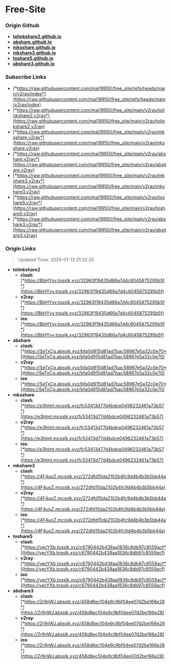 # Free-Site

### Origin Github

- [**tolinkshare2.github.io**](https://github.com/tolinkshare2/tolinkshare2.github.io)
- [**abshare.github.io**](https://github.com/abshare/abshare.github.io)
- [**mksshare.github.io**](https://github.com/mksshare/mksshare.github.io)
- [**mkshare3.github.io**](https://github.com/mkshare3/mkshare3.github.io)
- [**toshare5.github.io**](https://github.com/toshare5/toshare5.github.io)
- [**abshare3.github.io**](https://github.com/abshare3/abshare3.github.io)

### Subscribe Links

- [*https://raw.githubusercontent.com/mai19950/free_site/refs/heads/main/v2ray/index*](https://raw.githubusercontent.com/mai19950/free_site/refs/heads/main/v2ray/index)
- [*https://raw.githubusercontent.com/mai19950/free_site/main/v2ray/tolinkshare2.v2ray*](https://raw.githubusercontent.com/mai19950/free_site/main/v2ray/tolinkshare2.v2ray)
- [*https://raw.githubusercontent.com/mai19950/free_site/main/v2ray/mksshare.v2ray*](https://raw.githubusercontent.com/mai19950/free_site/main/v2ray/mksshare.v2ray)
- [*https://raw.githubusercontent.com/mai19950/free_site/main/v2ray/abshare.v2ray*](https://raw.githubusercontent.com/mai19950/free_site/main/v2ray/abshare.v2ray)
- [*https://raw.githubusercontent.com/mai19950/free_site/main/v2ray/mkshare3.v2ray*](https://raw.githubusercontent.com/mai19950/free_site/main/v2ray/mkshare3.v2ray)
- [*https://raw.githubusercontent.com/mai19950/free_site/main/v2ray/toshare5.v2ray*](https://raw.githubusercontent.com/mai19950/free_site/main/v2ray/toshare5.v2ray)
- [*https://raw.githubusercontent.com/mai19950/free_site/main/v2ray/abshare3.v2ray*](https://raw.githubusercontent.com/mai19950/free_site/main/v2ray/abshare3.v2ray)

### Origin Links

> Updated Time: 2025-01-13 21:32:25

- **tolinkshare2**
  - **clash**: [*https://BbHYvv.tosslk.xyz/32963f19435d66a7d4c6045875295b5f*](https://BbHYvv.tosslk.xyz/32963f19435d66a7d4c6045875295b5f)
  - **v2ray**: [*https://BbHYvv.tosslk.xyz/32963f19435d66a7d4c6045875295b5f*](https://BbHYvv.tosslk.xyz/32963f19435d66a7d4c6045875295b5f)
  - **ios**: [*https://BbHYvv.tosslk.xyz/32963f19435d66a7d4c6045875295b5f*](https://BbHYvv.tosslk.xyz/32963f19435d66a7d4c6045875295b5f)
- **abshare**
  - **clash**: [*https://SeTxCg.absslk.xyz/bfa0d915d81ad7bac58967e5a32c0e70*](https://SeTxCg.absslk.xyz/bfa0d915d81ad7bac58967e5a32c0e70)
  - **v2ray**: [*https://SeTxCg.absslk.xyz/bfa0d915d81ad7bac58967e5a32c0e70*](https://SeTxCg.absslk.xyz/bfa0d915d81ad7bac58967e5a32c0e70)
  - **ios**: [*https://SeTxCg.absslk.xyz/bfa0d915d81ad7bac58967e5a32c0e70*](https://SeTxCg.absslk.xyz/bfa0d915d81ad7bac58967e5a32c0e70)
- **mksshare**
  - **clash**: [*https://e3hlmt.mcsslk.xyz/fc53413d77d4bdce0496232461a73b57*](https://e3hlmt.mcsslk.xyz/fc53413d77d4bdce0496232461a73b57)
  - **v2ray**: [*https://e3hlmt.mcsslk.xyz/fc53413d77d4bdce0496232461a73b57*](https://e3hlmt.mcsslk.xyz/fc53413d77d4bdce0496232461a73b57)
  - **ios**: [*https://e3hlmt.mcsslk.xyz/fc53413d77d4bdce0496232461a73b57*](https://e3hlmt.mcsslk.xyz/fc53413d77d4bdce0496232461a73b57)
- **mkshare3**
  - **clash**: [*https://4F4uoZ.mcsslk.xyz/272dfd15da2102b4fc9d4b4b3b5bb44a*](https://4F4uoZ.mcsslk.xyz/272dfd15da2102b4fc9d4b4b3b5bb44a)
  - **v2ray**: [*https://4F4uoZ.mcsslk.xyz/272dfd15da2102b4fc9d4b4b3b5bb44a*](https://4F4uoZ.mcsslk.xyz/272dfd15da2102b4fc9d4b4b3b5bb44a)
  - **ios**: [*https://4F4uoZ.mcsslk.xyz/272dfd15da2102b4fc9d4b4b3b5bb44a*](https://4F4uoZ.mcsslk.xyz/272dfd15da2102b4fc9d4b4b3b5bb44a)
- **toshare5**
  - **clash**: [*https://yecYXb.tosslk.xyz/c6790442b438aa1836c8db97c8559acf*](https://yecYXb.tosslk.xyz/c6790442b438aa1836c8db97c8559acf)
  - **v2ray**: [*https://yecYXb.tosslk.xyz/c6790442b438aa1836c8db97c8559acf*](https://yecYXb.tosslk.xyz/c6790442b438aa1836c8db97c8559acf)
  - **ios**: [*https://yecYXb.tosslk.xyz/c6790442b438aa1836c8db97c8559acf*](https://yecYXb.tosslk.xyz/c6790442b438aa1836c8db97c8559acf)
- **abshare3**
  - **clash**: [*https://Zr9nWJ.absslk.xyz/458d8ec104e9c9bf04ee07d2be166e28*](https://Zr9nWJ.absslk.xyz/458d8ec104e9c9bf04ee07d2be166e28)
  - **v2ray**: [*https://Zr9nWJ.absslk.xyz/458d8ec104e9c9bf04ee07d2be166e28*](https://Zr9nWJ.absslk.xyz/458d8ec104e9c9bf04ee07d2be166e28)
  - **ios**: [*https://Zr9nWJ.absslk.xyz/458d8ec104e9c9bf04ee07d2be166e28*](https://Zr9nWJ.absslk.xyz/458d8ec104e9c9bf04ee07d2be166e28)
